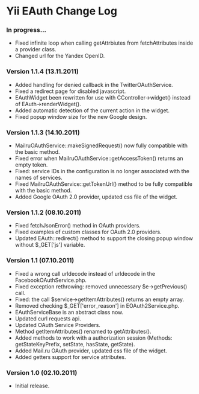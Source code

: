 Yii EAuth Change Log
====================

### In progress...
* Fixed infinite loop when calling getAttrbiutes from fetchAttributes inside a provider class.
* Changed url for the Yandex OpenID.

### Version 1.1.4 (13.11.2011)
* Added handling for denied callback in the TwitterOAuthService.
* Fixed a redirect page for disabled javascript.
* EAuthWidget been rewritten for use with CController->widget() instead of EAuth->renderWidget().
* Added automatic detection of the current action in the widget.
* Fixed popup window size for the new Google design.

### Version 1.1.3 (14.10.2011)
* MailruOAuthService::makeSignedRequest() now fully compatible with the basic method.
* Fixed error when MailruOAuthService::getAccessToken() returns an empty token.
* Fixed: service IDs in the configuration is no longer associated with the names of services.
* Fixed MailruOAuthService::getTokenUrl() method to be fully compatible with the basic method.
* Added Google OAuth 2.0 provider, updated css file of the widget.

### Version 1.1.2 (08.10.2011)
* Fixed fetchJsonError() method in OAuth providers.
* Fixed examples of custom classes for OAuth 2.0 providers.
* Updated EAuth::redirect() method to support the closing popup window without $_GET['js'] variable.

### Version 1.1 (07.10.2011)
* Fixed a wrong call urldecode instead of urldecode in the FacebookOAuthService.php.
* Fixed exception rethrowing: removed unnecessary $e->getPrevious() call.
* Fixed: the call $service->getItemAttributes() returns an empty array.
* Removed checking $_GET['error_reason'] in EOAuth2Service.php.
* EAuthServiceBase is an abstract class now.
* Updated curl requests api.
* Updated OAuth Service Providers.
* Method getItemAttributes() renamed to getAttributes().
* Added methods to work with a authorization session (Methods: getStateKeyPrefix, setState, hasState, getState).
* Added Mail.ru OAuth provider, updated css file of the widget.
* Added getters support for service attributes.

### Version 1.0 (02.10.2011)
* Initial release.